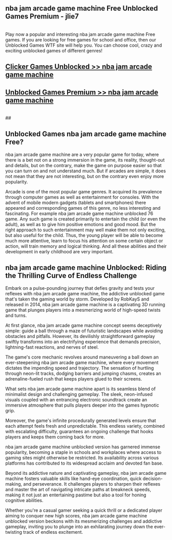 ## nba jam arcade game machine Free Unblocked Games Premium - jlie7 <br>
<br>
Play now a popular and interesting nba jam arcade game machine Free games. If you are looking for free games for school and office, then our Unblocked Games WTF site will help you. You can choose cool, crazy and exciting unblocked games of different genres!


##  [Clicker Games Unblocked >> nba jam arcade game machine](http://freeplayer.one?title=nba_jam_arcade_game_machine&ref=04)

##  [Unblocked Games Premium >> nba jam arcade game machine](http://freeplayer.one?title=nba_jam_arcade_game_machine&ref=04)
  <br>
  ##



## Unblocked Games nba jam arcade game machine Free?

nba jam arcade game machine are a very popular game for today, where there is a bet not on a strong immersion in the game, its reality, thought-out and details, but on the contrary, make the game on purpose easier so that you can turn on and not understand much. But if arcades are simple, it does not mean that they are not interesting, but on the contrary even enjoy more popularity.

Arcade is one of the most popular game genres. It acquired its prevalence through computer games as well as entertainment for consoles. With the advent of mobile modern gadgets (tablets and smartphones) there appeared and corresponding games of this genre, no less interesting and fascinating. For example nba jam arcade game machine unblocked 76 game. Any such game is created primarily to entertain the child (or even the adult), as well as to give him positive emotions and good mood. But the right approach to such entertainment may well make them not only exciting, but also useful for the child. Thus, the young player will be able to become much more attentive, learn to focus his attention on some certain object or action, will train memory and logical thinking. And all these abilities and their development in early childhood are very important.

##  nba jam arcade game machine Unblocked: Riding the Thrilling Curve of Endless Challenge

Embark on a pulse-pounding journey that defies gravity and tests your reflexes with nba jam arcade game machine, the addictive unblocked game that's taken the gaming world by storm. Developed by RobKayS and released in 2014, nba jam arcade game machine is a captivating 3D running game that plunges players into a mesmerizing world of high-speed twists and turns.

At first glance, nba jam arcade game machine concept seems deceptively simple: guide a ball through a maze of futuristic landscapes while avoiding obstacles and pitfalls. However, its devilishly straightforward gameplay swiftly transforms into an electrifying experience that demands precision, lightning-fast reactions, and nerves of steel.

The game's core mechanic revolves around maneuvering a ball down an ever-steepening nba jam arcade game machine, where every movement dictates the impending speed and trajectory. The sensation of hurtling through neon-lit tracks, dodging barriers and jumping chasms, creates an adrenaline-fueled rush that keeps players glued to their screens.

What sets nba jam arcade game machine apart is its seamless blend of minimalist design and challenging gameplay. The sleek, neon-infused visuals coupled with an entrancing electronic soundtrack create an immersive atmosphere that pulls players deeper into the games hypnotic grip.

Moreover, the game's infinite procedurally generated levels ensure that each attempt feels fresh and unpredictable. This endless variety, combined with escalating difficulty, guarantees an ongoing challenge that hooks players and keeps them coming back for more.

nba jam arcade game machine unblocked version has garnered immense popularity, becoming a staple in schools and workplaces where access to gaming sites might otherwise be restricted. Its availability across various platforms has contributed to its widespread acclaim and devoted fan base.

Beyond its addictive nature and captivating gameplay, nba jam arcade game machine fosters valuable skills like hand-eye coordination, quick decision-making, and perseverance. It challenges players to sharpen their reflexes and master the art of navigating intricate paths at breakneck speeds, making it not just an entertaining pastime but also a tool for honing cognitive abilities.

Whether you're a casual gamer seeking a quick thrill or a dedicated player aiming to conquer new high scores, nba jam arcade game machine unblocked version beckons with its mesmerizing challenges and addictive gameplay, inviting you to plunge into an exhilarating journey down the ever-twisting track of endless excitement.
